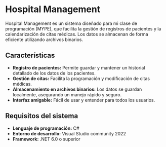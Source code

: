 # Hospital Management

Hospital Management es un sistema diseñado para mi clase de programación (MYPE), que facilita la gestión de registros de pacientes y la calendarización de citas médicas. Los datos se almacenan de forma eficiente utilizando archivos binarios.

## Características

- **Registro de pacientes:** Permite guardar y mantener un historial detallado de los datos de los pacientes.
- **Gestión de citas:** Facilita la programación y modificación de citas médicas.
- **Almacenamiento en archivos binarios:** Los datos se guardan localmente, asegurando un manejo rápido y seguro.
- **Interfaz amigable:** Fácil de usar y entender para todos los usuarios.

## Requisitos del sistema

- **Lenguaje de programación:** C#
- **Entorno de desarrollo:** Visual Studio community 2022
- **Framework:** .NET 6.0 o superior

